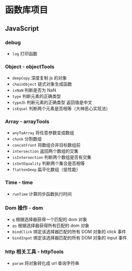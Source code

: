 # 函数库项目

## JavaScript

### debug

-   `log` 打印函数

### Object - objectTools

-   `deepCopy` 深度复制 js 的对象
-   `chainObject` 链式对象生成函数
-   `isNaN` 判断是否为 NaN
-   `type` 判断元素的正确类型
-   `typeZh` 判断元素的正确类型 返回值是中文
-   `isEqual` 判断两个元素是否相等（大神恶心实现法）

### Array - arrayTools

-   `anyToArray` 将任意参数变成数组
-   `chunk` 分割数组
-   `concatFront` 将数组合并目标数组前
-   `intersection` 返回两个数组的交集
-   `isIntersection` 判断两个数组是否有交集
-   `isSetEquality` 判断两个集合是否相等
-   `flattenDeep` 扁平化数组（低性能）

### Time - time

-   `runTime` 计算同步函数执行时间

### Dom 操作 - dom

-   `q` 根据选择器获得一个匹配的 dom 对象
-   `qs` 根据选择器获得所有匹配的 dom 对象
-   `bindClick` 绑定该选择器匹配的所有 DOM 对象的 click 事件
-   `bindInput` 绑定该选择器匹配的所有 DOM 对象的 input 事件

### http 相关工具 - httpTools

-   `param` 将对象转化成 url 查询字符串
